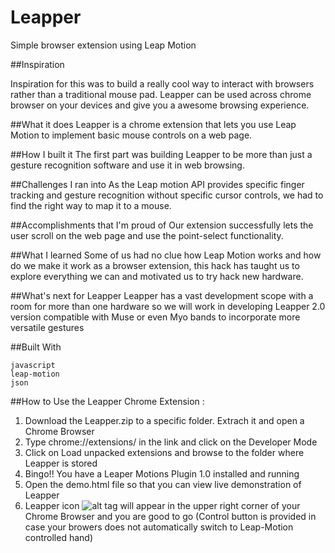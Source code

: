 # Leapper
Simple browser extension using Leap Motion


##Inspiration

Inspiration for this was to build a really cool way to interact with browsers rather than a traditional mouse pad. Leapper can be used across chrome browser on your devices and give you a awesome browsing experience.

##What it does
Leapper is a chrome extension that lets you use Leap Motion to implement basic mouse controls on a web page.

##How I built it
The first part was building Leapper to be more than just a gesture recognition software and use it in web browsing.

##Challenges I ran into
As the Leap motion API provides specific finger tracking and gesture recognition without specific cursor controls, we had to find the right way to map it to a mouse.

##Accomplishments that I'm proud of
Our extension successfully lets the user scroll on the web page and use the point-select functionality.

##What I learned
Some of us had no clue how Leap Motion works and how do we make it work as a browser extension, this hack has taught us to explore everything we can and motivated us to try hack new hardware.

##What's next for Leapper
Leapper has a vast development scope with a room for more than one hardware so we will work in developing Leapper 2.0 version compatible with Muse or even Myo bands to incorporate more versatile gestures

##Built With

    javascript
    leap-motion
    json

##How to Use the Leapper Chrome Extension :
1. Download the Leapper.zip to a specific folder. Extrach it and open a Chrome Browser
2. Type chrome://extensions/ in the link and click on the Developer Mode
3. Click on Load unpacked extensions and browse to the folder where Leapper is stored
4. Bingo!! You have a Leaper Motions Plugin 1.0 installed and running
5. Open the demo.html file so that you can view live demonstration of Leapper 
6. Leapper icon ![alt tag](https://raw.github.com/SaurabhPalaspagar/Leapper/icon.png) will appear in the upper right corner of your Chrome Browser and you are good to go (Control button is provided in case your browers does not automatically switch to Leap-Motion controlled hand)
